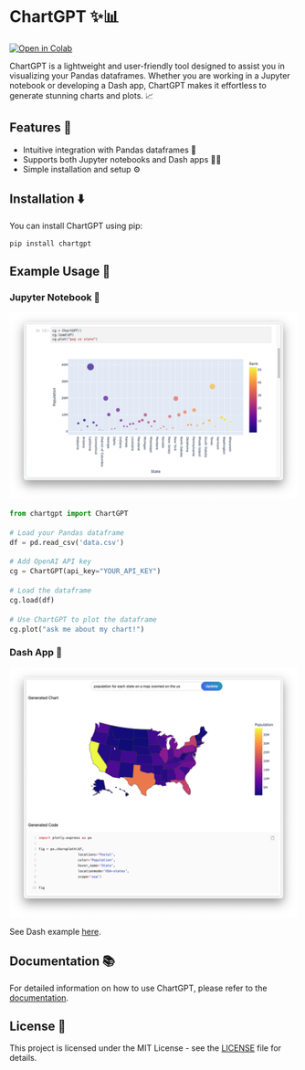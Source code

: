 # ChartGPT ✨📊

[![Open in Colab](https://camo.githubusercontent.com/84f0493939e0c4de4e6dbe113251b4bfb5353e57134ffd9fcab6b8714514d4d1/68747470733a2f2f636f6c61622e72657365617263682e676f6f676c652e636f6d2f6173736574732f636f6c61622d62616467652e737667)](https://colab.research.google.com/drive/1RokFYWHiW0aZOYpOTXbf3HJIzEslbZ6i?usp=sharing)

ChartGPT is a lightweight and user-friendly tool designed to assist you in visualizing your Pandas dataframes. Whether you are working in a Jupyter notebook or developing a Dash app, ChartGPT makes it effortless to generate stunning charts and plots. 📈

## Features 🌟

- Intuitive integration with Pandas dataframes 🐼
- Supports both Jupyter notebooks and Dash apps 📓🚀
- Simple installation and setup ⚙️

## Installation ⬇️

You can install ChartGPT using pip:

```shell
pip install chartgpt
```

## Example Usage 🎉

### Jupyter Notebook 📔

![ChartGPT in a Jupyter notebook](docs/assets/notebook.png)

```python
from chartgpt import ChartGPT

# Load your Pandas dataframe
df = pd.read_csv('data.csv')

# Add OpenAI API key
cg = ChartGPT(api_key="YOUR_API_KEY")

# Load the dataframe
cg.load(df)

# Use ChartGPT to plot the dataframe
cg.plot("ask me about my chart!")
```

### Dash App 🚀

![ChartGPT in a Dash app](docs/assets/dash.png)

See Dash example [here]().

## Documentation 📚

For detailed information on how to use ChartGPT, please refer to the [documentation](https://chatgpt.github.io/chart/).

## License 📜

This project is licensed under the MIT License - see the [LICENSE](LICENSE) file for details.
